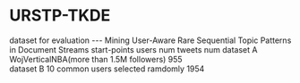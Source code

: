 # URSTP-TKDE
dataset for evaluation --- Mining User-Aware Rare Sequential Topic Patterns in Document Streams
              start-points                                users num                tweets num
dataset A			WojVerticalNBA(more than 1.5M followers)       955                      
dataset B    10 common users selected ramdomly              1954
